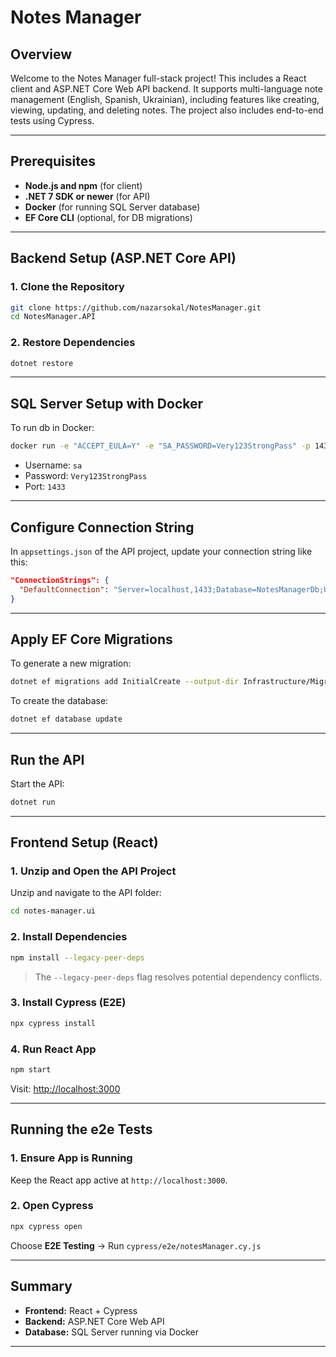 # Notes Manager

## Overview

Welcome to the Notes Manager full-stack project! This includes a React client and ASP.NET Core Web API backend. It supports multi-language note management (English, Spanish, Ukrainian), including features like creating, viewing, updating, and deleting notes. The project also includes end-to-end tests using Cypress.

---

## Prerequisites

- **Node.js and npm** (for client)
- **.NET 7 SDK or newer** (for API)
- **Docker** (for running SQL Server database)
- **EF Core CLI** (optional, for DB migrations)

---
## Backend Setup (ASP.NET Core API)

### 1. Clone the Repository

```bash
git clone https://github.com/nazarsokal/NotesManager.git
cd NotesManager.API
```
### 2. Restore Dependencies

```bash
dotnet restore
```

---

## SQL Server Setup with Docker

To run db in Docker:

```bash
docker run -e "ACCEPT_EULA=Y" -e "SA_PASSWORD=Very123StrongPass" -p 1433:1433 --name test-asigment-sqlserver -d mcr.microsoft.com/mssql/server:2022-latest
```

- Username: `sa`  
- Password: `Very123StrongPass`  
- Port: `1433`

---

## Configure Connection String

In `appsettings.json` of the API project, update your connection string like this:

```json
"ConnectionStrings": {
  "DefaultConnection": "Server=localhost,1433;Database=NotesManagerDb;User Id=sa;Password=Very123StrongPass;TrustServerCertificate=True;"
}
```
---

## Apply EF Core Migrations

To generate a new migration:

```bash
dotnet ef migrations add InitialCreate --output-dir Infrastructure/Migrations
```

To create the database:
```bash
dotnet ef database update
```

---

## Run the API

Start the API:

```bash
dotnet run
```
---
## Frontend Setup (React)

### 1. Unzip and Open the API Project

Unzip and navigate to the API folder:
```bash
cd notes-manager.ui
```
### 2. Install Dependencies

```bash
npm install --legacy-peer-deps
```

> The `--legacy-peer-deps` flag resolves potential dependency conflicts.

### 3. Install Cypress (E2E)

```bash
npx cypress install
```

### 4. Run React App

```bash
npm start
```

Visit: [http://localhost:3000](http://localhost:3000)

---

## Running the e2e Tests

### 1. Ensure App is Running

Keep the React app active at `http://localhost:3000`.

### 2. Open Cypress

```bash
npx cypress open
```

Choose **E2E Testing** → Run `cypress/e2e/notesManager.cy.js`

---



## Summary

- **Frontend:** React + Cypress
- **Backend:** ASP.NET Core Web API
- **Database:** SQL Server running via Docker

---
